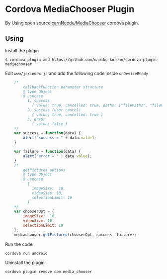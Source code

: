 # Cordova MediaChooser Plugin

By Using open source[learnNcode/MediaChooser](https://github.com/learnNcode/MediaChooser) cordova plugin.

## Using
Install the plugin

    $ cordova plugin add https://github.com/naniku-korean/cordova-plugin-mediachooser
    
Edit `www/js/index.js` and add the following code inside `onDeviceReady`

```js
    /* 
        callbackFunction parameter structure
        @ type Object
        @ usecase 
          1. success
            { value: true, cancelled: true, paths: ["filePath1", "filePath2", ...] }
          2. success (user cancel)
            { value: true, cancelled: true }
          3. error
            { value: false }
    */
    var success = function(data) {
        alert("success = " + data.value);
    }

    var failure = function(data) {
        alert("error = " + data.value);
    }
    /* 
        getPictures options
        @ type Object
        @ usecase 
          {
            imageSize:  10,
            videoSize: 10,
            selectionLimit: 10
          }
    */
    var chooserOpt = {
        imageSize:  10,
        videoSize: 10,
        selectionLimit: 10
    };
    mediachooser.getPictures(chooserOpt, success, failure);
```
Run the code

    cordova run android
    
Uninstall the plugin

    cordova plugin remove com.media_chooser
    

